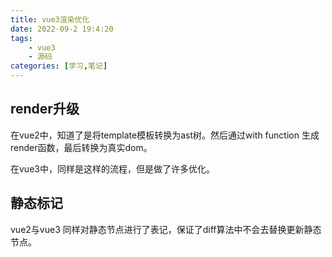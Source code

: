 ```yaml
---
title: vue3渲染优化
date: 2022-09-2 19:4:20
tags:
    - vue3
    - 源码
categories: [学习,笔记]
---
```


## render升级

在vue2中，知道了是将template模板转换为ast树。然后通过with function 生成render函数，最后转换为真实dom。
<!-- more -->
在vue3中，同样是这样的流程，但是做了许多优化。

## 静态标记

vue2与vue3 同样对静态节点进行了表记，保证了diff算法中不会去替换更新静态节点。


